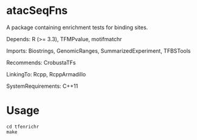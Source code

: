 # atacSeqFns
A package containing enrichment tests for binding sites.

Depends: 
    R (>= 3.3),
    TFMPvalue,
    motifmatchr

Imports:
    Biostrings,
    GenomicRanges,
    SummarizedExperiment,
    TFBSTools

Recommends: CrobustaTFs

LinkingTo: Rcpp, RcppArmadillo

SystemRequirements: C++11
# Usage
```
cd tfenrichr
make
```
